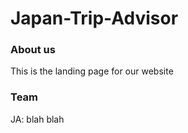 # Japan-Trip-Advisor

### About us
This is the landing page for our website

### Team
JA: blah blah 
